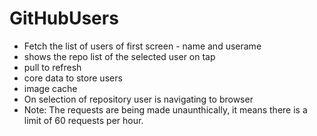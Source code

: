 # GitHubUsers
- Fetch the list of users of first screen - name and userame
- shows the repo list of the selected user on tap
- pull to refresh
- core data to store users
- image cache
- On selection of repository user is navigating to browser
- Note: The requests are being made unaunthically, it means there is a limit of 60 requests per hour.
